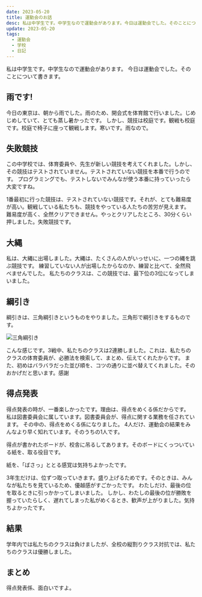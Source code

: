 ```yaml
---
date: 2023-05-20
title: 運動会のお話
desc: 私は中学生です。中学生なので運動会があります。今日は運動会でした。そのことについて書きます。
update: 2023-05-20
tags:
  - 運動会
  - 学校
  - 日記
---
```

私は中学生です。中学生なので運動会があります。
今日は運動会でした。そのことについて書きます。
## 雨です!
今日の東京は、朝から雨でした。雨のため、開会式を体育館で行いました。じめじめしていて、とても蒸し暑かったです。
しかし、競技は校庭です。観戦も校庭です。校庭で椅子に座って観戦します。寒いです。雨なので。
## 失敗競技
この中学校では、体育委員や、先生が新しい競技を考えてくれました。しかし、その競技はテストされていません。テストされていない競技を本番で行うのです。
プログラミングでも、テストしないでみんなが使う本番に持っていったら大変ですね。

1番最初に行った競技は、テストされていない競技です。それが、とても難易度が高い。観戦している私たちも、競技をやっている人たちの苦労が見えます。
難易度が高く、全然クリアできません。やっとクリアしたところ、30分くらい押しました。失敗競技です。
## 大縄
私は、大縄に出場しました。大縄は、たくさんの人がいっせいに、一つの縄を跳ぶ競技です。
練習していない人が出場したからなのか、練習と比べて、全然飛べませんでした。
私たちのクラスは、この競技では、最下位の3位になってしまいました。
## 綱引き
綱引きは、三角綱引きというものをやりました。三角形で綱引きをするものです。

![三角綱引き](https://github.com/nakasyou/nakasyou.github.io/assets/79000684/643394a4-9c36-4883-b045-e9d1fe4364b0)

こんな感じです。3戦中、私たちのクラスは2連勝しました。これは、私たちのクラスの体育委員が、必勝法を検索して、まとめ、伝えてくれたからです。
また、初めはバラバラだった並び順を、コツの通りに並べ替えてくれました。そのおかげだと思います。感謝
## 得点発表
得点発表の時が、一番楽しかったです。理由は、得点をめくる係だからです。
私は図書委員会に属しています。図書委員会が、得点に関する業務を任されています。
その中の、得点をめくる係になりました。
4人だけ、運動会の結果をみんなより早く知れています。そのうちの1人です。

得点が書かれたボードが、校舎に吊るしてあります。そのボードにくっついている紙を、取る役目です。

紙を、「ばさっ」ととる感覚は気持ちよかったです。

3年生だけは、位ずつ取っていきます。盛り上げるためです。そのときは、みんなが私たちを見ているため、優越感がすごかったです。
わたしだけ、最後の位を取るときに引っかかってしまいました。
しかし、わたしの最後の位が勝敗を握っていたらしく、遅れてしまった私がめくるとき、歓声が上がりました。気持ちよかったです。
## 結果
学年内では私たちのクラスは負けましたが、全校の縦割りクラス対抗では、私たちのクラスは優勝しました。
## まとめ
得点発表係、面白いですよ。
